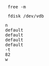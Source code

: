 <pre> free -m </pre>
<pre> fdisk /dev/vdb </pre>
<pre>
n
default
default
default
default
-t
82
w
</pre>
